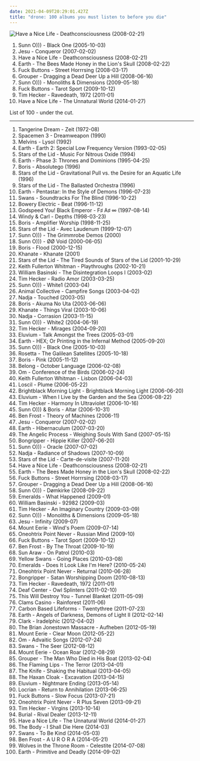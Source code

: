 ```yaml
---
date: 2021-04-09T20:29:01.427Z
title: "drone: 100 albums you must listen to before you die"
---
```

![Have a Nice Life - Deathconsciousness (2008-02-21)](http://coverartarchive.org/release/1b354727-7edb-4216-b416-67a4a9030fb4/27119269087-500.jpg "Have a Nice Life - Deathconsciousness (2008-02-21)")
<ol class="albums">
<li data-cover="http://coverartarchive.org/release/a87bb818-1584-4792-a4ea-ede2a752670f/12224448032-500.jpg" data-tags="drone" role="button">Sunn O))) - Black One (2005-10-03)</li>
<li data-cover="http://coverartarchive.org/release/3a99332d-e326-46d6-acdc-f9935bdb9efb/26240956893-500.jpg" data-tags="post-rock, shoegaze, drone, experimental" role="button">Jesu - Conqueror (2007-02-02)</li>
<li data-cover="http://coverartarchive.org/release/1b354727-7edb-4216-b416-67a4a9030fb4/27119269087-500.jpg" data-tags="shoegaze" role="button">Have a Nice Life - Deathconsciousness (2008-02-21)</li>
<li data-cover="http://coverartarchive.org/release/af17e2e2-6b02-44b8-a848-67c7f66f6803/17517986245-500.jpg" data-tags="drone, instrumental, post-rock" role="button">Earth - The Bees Made Honey in the Lion's Skull (2008-02-22)</li>
<li data-cover="http://coverartarchive.org/release/e1c1bbd3-c98b-4212-bc93-5784f5d81817/5142385480-500.jpg" data-tags="experimental, noise" role="button">Fuck Buttons - Street Horrrsing (2008-03-17)</li>
<li data-cover="http://coverartarchive.org/release/a3e18cac-ac05-4417-bd21-e2060b817ce9/14755753554-500.jpg" data-tags="ambient" role="button">Grouper - Dragging a Dead Deer Up a Hill (2008-06-16)</li>
<li data-cover="http://coverartarchive.org/release/50f53ceb-8e3c-3508-8c4e-80479bf93040/21129584187-500.jpg" data-tags="drone" role="button">Sunn O))) - Monoliths & Dimensions (2009-05-18)</li>
<li data-cover="https://img.discogs.com/AJR2mCOi8-YyOmaUR6VgzkKqryA=/fit-in/600x600/filters:strip_icc():format(jpeg):mode_rgb():quality(90)/discogs-images/R-1967297-1431603480-2723.jpeg.jpg" data-tags="noise, electronic, drone" role="button">Fuck Buttons - Tarot Sport (2009-10-12)</li>
<li data-cover="https://img.discogs.com/bmbZJ8aWExCVwnl0YhjisV14knI=/fit-in/600x600/filters:strip_icc():format(jpeg):mode_rgb():quality(90)/discogs-images/R-2705982-1297366221.jpeg.jpg" data-tags="ambient, drone" role="button">Tim Hecker - Ravedeath, 1972 (2011-01)</li>
<li data-cover="http://coverartarchive.org/release/5983b723-c46b-417c-ba5d-dedb5fde9e6b/21907065051-500.jpg" data-tags="post-punk, shoegaze, drone" role="button">Have a Nice Life - The Unnatural World (2014-01-27)</li>
</ol>
List of 100 - under the cut.
<!-- more -->

_________________

<ol class="albums">
<li data-cover="http://coverartarchive.org/release/716bf38e-9c94-3031-b637-ea3e6a362515/9191770992-500.jpg" data-tags="electronic, space" role="button">
Tangerine Dream - Zeit (1972-08)
</li>
<li data-cover="http://coverartarchive.org/release/dd1ce5b0-d6ce-4c52-b1a2-82c6e1d6fbd5/25884019087-500.jpg" data-tags="psychedelic, drone" role="button">
Spacemen 3 - Dreamweapon (1990)
</li>
<li data-cover="http://coverartarchive.org/release/c7245946-b87a-49a9-abdc-1b65b4410404/1604062677-500.jpg" data-tags="sludge, drone, doom metal" role="button">
Melvins - Lysol (1992)
</li>
<li data-cover="https://img.discogs.com/QPW4f0c-NOmLiXlyif-8uUVQh3c=/fit-in/600x603/filters:strip_icc():format(jpeg):mode_rgb():quality(90)/discogs-images/R-350902-1474027695-1021.jpeg.jpg" data-tags="drone, drone doom" role="button">
Earth - Earth 2: Special Low Frequency Version (1993-02-05)
</li>
<li data-cover="http://coverartarchive.org/release/5da5b6e4-a53e-40bb-a2dc-66619605355c/1099619698-500.jpg" data-tags="ambient, drone" role="button">
Stars of the Lid - Music For Nitrous Oxide (1994)
</li>
<li data-cover="https://img.discogs.com/NF1Av-gjTTdMYEU73RdJH-u0_PE=/fit-in/600x619/filters:strip_icc():format(jpeg):mode_rgb():quality(90)/discogs-images/R-16150803-1604299125-5521.jpeg.jpg" data-tags="drone" role="button">
Earth - Phase 3: Thrones and Dominions (1995-04-25)
</li>
<li data-cover="http://coverartarchive.org/release/0cbb0772-d07f-4d50-9ad2-daefa57515de/12833237719-500.jpg" data-tags="drone" role="button">
Boris - Absolutego (1996)
</li>
<li data-cover="https://img.discogs.com/MAQZuTnqQNZAwMQvkmV0sgeTSjQ=/fit-in/600x600/filters:strip_icc():format(jpeg):mode_rgb():quality(90)/discogs-images/R-53283-1281653093.jpeg.jpg" data-tags="ambient" role="button">
Stars of the Lid - Gravitational Pull vs. the Desire for an Aquatic Life (1996)
</li>
<li data-cover="http://coverartarchive.org/release/859acf52-fdaa-4755-ac35-289bffe2081e/4084262745-500.jpg" data-tags="ambient, drone" role="button">
Stars of the Lid - The Ballasted Orchestra (1996)
</li>
<li data-cover="https://img.discogs.com/pe80Ii1unpA-pe7WB1eUUXU_zps=/fit-in/600x598/filters:strip_icc():format(jpeg):mode_rgb():quality(90)/discogs-images/R-10226360-1501304641-6236.jpeg.jpg" data-tags="stoner rock" role="button">
Earth - Pentastar: In the Style of Demons (1996-07-23)
</li>
<li data-cover="http://coverartarchive.org/release/4e3e2b8a-adfb-3690-b0c3-03b78205049d/1958490670-500.jpg" data-tags="post-rock" role="button">
Swans - Soundtracks For The Blind (1996-10-22)
</li>
<li data-cover="https://img.discogs.com/MS8e20gJS70SvNwQESZFSm7wfD4=/fit-in/600x600/filters:strip_icc():format(jpeg):mode_rgb():quality(90)/discogs-images/R-3134-1499498900-2488.jpeg.jpg" data-tags="shoegaze" role="button">
Bowery Electric - Beat (1996-11-12)
</li>
<li data-cover="http://coverartarchive.org/release/771ae005-6f8b-4831-9350-c3a7fdcb2442/2324127707-500.jpg" data-tags="post-rock" role="button">
Godspeed You! Black Emperor - F♯ A♯ ∞ (1997-08-14)
</li>
<li data-cover="http://coverartarchive.org/release/12a7311e-3fba-4fbe-8d43-dbc3e89bf2b5/16741542353-500.jpg" data-tags="drone" role="button">
Windy & Carl - Depths (1998-03-23)
</li>
<li data-cover="http://coverartarchive.org/release/62965196-d2ef-4200-92f3-6e67dad070cd/3847276873-500.jpg" data-tags="drone, doom metal" role="button">
Boris - Amplifier Worship (1998-11-25)
</li>
<li data-cover="http://coverartarchive.org/release/534bf9a3-6e64-308f-8561-016fcc6a71c5/5409365013-500.jpg" data-tags="ambient, drone" role="button">
Stars of the Lid - Avec Laudenum (1999-12-07)
</li>
<li data-cover="https://img.discogs.com/_jQwbyIaFrSFv2bgTHamg70Tn4Q=/fit-in/600x600/filters:strip_icc():format(jpeg):mode_rgb():quality(90)/discogs-images/R-498119-1156908358.jpeg.jpg" data-tags="drone" role="button">
Sunn O))) - The Grimmrobe Demos (2000)
</li>
<li data-cover="http://coverartarchive.org/release/8c22b1b6-07c9-4ac4-944a-4f5697c0c98b/2817171034-500.jpg" data-tags="drone" role="button">
Sunn O))) - ØØ Void (2000-06-05)
</li>
<li data-cover="http://coverartarchive.org/release/51838493-3a1b-48cf-b7d3-a1dd35aec471/1964934865-500.jpg" data-tags="post-rock, drone" role="button">
Boris - Flood (2000-12-15)
</li>
<li data-cover="http://coverartarchive.org/release/918ce11f-a9fb-4d3c-be10-c0b55e510145/11462273056-500.jpg" data-tags="doom metal, drone metal" role="button">
Khanate - Khanate (2001)
</li>
<li data-cover="http://coverartarchive.org/release/eddc2843-d3dd-48ba-b1c9-2ad509570aaa/3048332836-500.jpg" data-tags="ambient" role="button">
Stars of the Lid - The Tired Sounds of Stars of the Lid (2001-10-29)
</li>
<li data-cover="http://coverartarchive.org/release/1c2f966d-4037-4132-9fd7-9b144ef42326/28239694354-500.jpg" data-tags="drone, ambient, experimental" role="button">
Keith Fullerton Whitman - Playthroughs (2002-10-21)
</li>
<li data-cover="http://coverartarchive.org/release/f47cfcd8-140d-4293-892f-572f2965b585/18484792876-500.jpg" data-tags="ambient" role="button">
William Basinski - The Disintegration Loops I (2003-02)
</li>
<li data-cover="http://coverartarchive.org/release/444bf23a-1808-4b24-85f5-be36c440a296/17571311348-500.jpg" data-tags="ambient, drone" role="button">
Tim Hecker - Radio Amor (2003-03-25)
</li>
<li data-cover="http://coverartarchive.org/release/dcbffba8-7ec2-40d7-a957-a9c6ea270f04/21797761752-500.jpg" data-tags="drone" role="button">
Sunn O))) - White1 (2003-04)
</li>
<li data-cover="http://coverartarchive.org/release/40170c08-13a6-4c5b-8fed-f272338a3265/25471452169-500.jpg" data-tags="folk, experimental, ambient" role="button">
Animal Collective - Campfire Songs (2003-04-02)
</li>
<li data-cover="http://coverartarchive.org/release/9c4d2fcd-2578-4b19-875b-8836ecf1f179/2704214622-500.jpg" data-tags="drone" role="button">
Nadja - Touched (2003-05)
</li>
<li data-cover="https://img.discogs.com/aKa3diJi3OzltEG8-tobhk2bK6o=/fit-in/200x200/filters:strip_icc():format(jpeg):mode_rgb():quality(90)/discogs-images/R-1334231-1210541514.jpeg.jpg" data-tags="stoner rock" role="button">
Boris - Akuma No Uta (2003-06-06)
</li>
<li data-cover="http://coverartarchive.org/release/5fcd1034-917b-4218-808a-7404fa52d1ad/4523575650-500.jpg" data-tags="doom metal, drone, drone doom" role="button">
Khanate - Things Viral (2003-10-06)
</li>
<li data-cover="http://coverartarchive.org/release/8ab44b9d-0e3f-4538-bbe5-d83e5bcf25eb/14964010488-500.jpg" data-tags="drone" role="button">
Nadja - Corrasion (2003-11-15)
</li>
<li data-cover="http://coverartarchive.org/release/6a291bd0-cc9d-41b8-899b-b1519b0b5034/21797764256-500.jpg" data-tags="drone, drone metal" role="button">
Sunn O))) - White2 (2004-06-19)
</li>
<li data-cover="http://coverartarchive.org/release/08bdfc62-6113-4db3-9b08-a2b2f2f8ccf6/16162049576-500.jpg" data-tags="ambient" role="button">
Tim Hecker - Mirages (2004-09-20)
</li>
<li data-cover="http://coverartarchive.org/release/0eab1347-285e-465a-ab35-dfbd0fa70287/2311092549-500.jpg" data-tags="ambient" role="button">
Eluvium - Talk Amongst the Trees (2005-03-01)
</li>
<li data-cover="http://coverartarchive.org/release/75be42af-928a-47fc-a570-ac779e674cab/2392664193-500.jpg" data-tags="post-rock, experimental, drone" role="button">
Earth - HEX; Or Printing in the Infernal Method (2005-09-20)
</li>
<li data-cover="http://coverartarchive.org/release/a87bb818-1584-4792-a4ea-ede2a752670f/12224448032-500.jpg" data-tags="drone" role="button">
Sunn O))) - Black One (2005-10-03)
</li>
<li data-cover="https://img.discogs.com/TY--EiotMwrgw-L9b_HXkHvSPh8=/fit-in/600x600/filters:strip_icc():format(jpeg):mode_rgb():quality(90)/discogs-images/R-3762871-1343401853-1173.jpeg.jpg" data-tags="post-metal, sludge" role="button">
Rosetta - The Galilean Satellites (2005-10-18)
</li>
<li data-cover="http://coverartarchive.org/release/4a3d60d3-90ea-4a90-938a-06b2aee41bd3/12833333732-500.jpg" data-tags="stoner rock, japanese" role="button">
Boris - Pink (2005-11-12)
</li>
<li data-cover="http://coverartarchive.org/release/62b3c1b2-1ecf-449e-b0ce-f972736da46e/19073869053-500.jpg" data-tags="ambient, drone" role="button">
Belong - October Language (2006-02-08)
</li>
<li data-cover="http://coverartarchive.org/release/9be388a8-425f-46d6-b7aa-b6cafb45d655/11089439848-500.jpg" data-tags="stoner metal, stoner rock, psychedelic" role="button">
Om - Conference of the Birds (2006-02-24)
</li>
<li data-cover="http://coverartarchive.org/release/996d05b0-603b-430f-9c2a-ee0999464932/17865999896-500.jpg" data-tags="drone, kranky" role="button">
Keith Fullerton Whitman - Lisbon (2006-04-03)
</li>
<li data-cover="http://coverartarchive.org/release/78b8aeea-812d-46e8-8711-0df46f60623e/14116192207-500.jpg" data-tags="ambient" role="button">
Loscil - Plume (2006-05-22)
</li>
<li data-cover="https://img.discogs.com/EDbALn2k6ZQKaGAePI_jnoP9Efs=/fit-in/450x450/filters:strip_icc():format(jpeg):mode_rgb():quality(90)/discogs-images/R-726345-1158836353.gif.jpg" data-tags="indie, psychedelic, new weird america, emusic" role="button">
Brightblack Morning Light - Brightblack Morning Light (2006-06-20)
</li>
<li data-cover="https://img.discogs.com/LiBLEXXbu4RaadKzfGtBRBy8PeA=/fit-in/600x590/filters:strip_icc():format(jpeg):mode_rgb():quality(90)/discogs-images/R-842568-1536010524-6050.jpeg.jpg" data-tags="instrumental, ambient, drone" role="button">
Eluvium - When I Live by the Garden and the Sea (2006-08-22)
</li>
<li data-cover="http://coverartarchive.org/release/8e0fa69a-067f-4c2a-8d78-61d3951302cb/25534985964-500.jpg" data-tags="ambient" role="button">
Tim Hecker - Harmony In Ultraviolet (2006-10-16)
</li>
<li data-cover="http://coverartarchive.org/release/441e27af-1bab-4295-9a07-76b5d534766c/12049469320-500.jpg" data-tags="drone, drone doom, experimental" role="button">
Sunn O))) & Boris - Altar (2006-10-31)
</li>
<li data-cover="http://coverartarchive.org/release/622ac912-8b5d-463a-bad4-52dc1616c118/15785742859-500.jpg" data-tags="ambient, electronic, experimental" role="button">
Ben Frost - Theory of Machines (2006-11)
</li>
<li data-cover="http://coverartarchive.org/release/3a99332d-e326-46d6-acdc-f9935bdb9efb/26240956893-500.jpg" data-tags="post-rock, shoegaze, drone, experimental" role="button">
Jesu - Conqueror (2007-02-02)
</li>
<li data-cover="http://coverartarchive.org/release/dc29f643-e2d3-4801-b0fe-db736a18fa4a/2386372698-500.jpg" data-tags="drone" role="button">
Earth - Hibernaculum (2007-03-20)
</li>
<li data-cover="http://coverartarchive.org/release/bafedfd5-3f00-34b7-8028-7ec83969dc3f/4890270894-500.jpg" data-tags="drone metal, shoegaze" role="button">
The Angelic Process - Weighing Souls With Sand (2007-05-15)
</li>
<li data-cover="http://coverartarchive.org/release/6f8b8b1d-4f89-4d92-9688-0f2b5177ef15/26171540721-500.jpg" data-tags="sludge" role="button">
Bongripper - Hippie Killer (2007-06-20)
</li>
<li data-cover="https://img.discogs.com/_WJftZCar5LOQE7dL-wCEHrI2Lg=/fit-in/600x600/filters:strip_icc():format(jpeg):mode_rgb():quality(90)/discogs-images/R-7797990-1448988185-4358.jpeg.jpg" data-tags="drone" role="button">
Sunn O))) - Oracle (2007-07-02)
</li>
<li data-cover="http://coverartarchive.org/release/77a1a942-8b33-4e13-b746-0e74ee054512/1059780038-500.jpg" data-tags="drone" role="button">
Nadja - Radiance of Shadows (2007-10-09)
</li>
<li data-cover="http://coverartarchive.org/release/07eb0a3f-02f2-4686-b946-cd738fdc4eef/14969454659-500.jpg" data-tags="ambient" role="button">
Stars of the Lid - Carte-de-visite (2007-11-20)
</li>
<li data-cover="http://coverartarchive.org/release/1b354727-7edb-4216-b416-67a4a9030fb4/27119269087-500.jpg" data-tags="shoegaze" role="button">
Have a Nice Life - Deathconsciousness (2008-02-21)
</li>
<li data-cover="http://coverartarchive.org/release/af17e2e2-6b02-44b8-a848-67c7f66f6803/17517986245-500.jpg" data-tags="drone, instrumental, post-rock" role="button">
Earth - The Bees Made Honey in the Lion's Skull (2008-02-22)
</li>
<li data-cover="http://coverartarchive.org/release/e1c1bbd3-c98b-4212-bc93-5784f5d81817/5142385480-500.jpg" data-tags="experimental, noise" role="button">
Fuck Buttons - Street Horrrsing (2008-03-17)
</li>
<li data-cover="http://coverartarchive.org/release/a3e18cac-ac05-4417-bd21-e2060b817ce9/14755753554-500.jpg" data-tags="ambient" role="button">
Grouper - Dragging a Dead Deer Up a Hill (2008-06-16)
</li>
<li data-cover="http://coverartarchive.org/release/23e49586-fa2e-43ab-8b57-9e56b9221954/16445937734-500.jpg" data-tags="drone, live, drone doom" role="button">
Sunn O))) - Dømkirke (2008-09-22)
</li>
<li data-cover="http://coverartarchive.org/release/63a1accf-dc05-4031-91a7-2dcf7853a586/19647004657-500.jpg" data-tags="ambient, drone" role="button">
Emeralds - What Happened (2009-01)
</li>
<li data-cover="http://coverartarchive.org/release/81f85cc7-f015-4eea-9af6-d38bcc589e19/7892784186-500.jpg" data-tags="ambient, drone" role="button">
William Basinski - 92982 (2009-03)
</li>
<li data-cover="http://coverartarchive.org/release/49324b44-8f0d-4365-aab8-1e6a033cb899/16162035974-500.jpg" data-tags="ambient" role="button">
Tim Hecker - An Imaginary Country (2009-03-09)
</li>
<li data-cover="http://coverartarchive.org/release/50f53ceb-8e3c-3508-8c4e-80479bf93040/21129584187-500.jpg" data-tags="drone" role="button">
Sunn O))) - Monoliths & Dimensions (2009-05-18)
</li>
<li data-cover="https://img.discogs.com/kFxILaeR0miu9E9n19Ohx9HL24E=/fit-in/350x314/filters:strip_icc():format(jpeg):mode_rgb():quality(90)/discogs-images/R-1876339-1249498435.jpeg.jpg" data-tags="drone, post-metal" role="button">
Jesu - Infinity (2009-07)
</li>
<li data-cover="http://coverartarchive.org/release/70a9ffba-a48f-3255-9b27-4c55f98e2f80/25306984045-500.jpg" data-tags="shoegaze, folk, drone" role="button">
Mount Eerie - Wind's Poem (2009-07-14)
</li>
<li data-cover="http://coverartarchive.org/release/968c5ff8-f579-4d44-a241-25ec42124803/2909531371-500.jpg" data-tags="ambient, new age, drone" role="button">
Oneohtrix Point Never - Russian Mind (2009-10)
</li>
<li data-cover="https://img.discogs.com/AJR2mCOi8-YyOmaUR6VgzkKqryA=/fit-in/600x600/filters:strip_icc():format(jpeg):mode_rgb():quality(90)/discogs-images/R-1967297-1431603480-2723.jpeg.jpg" data-tags="noise, electronic, drone" role="button">
Fuck Buttons - Tarot Sport (2009-10-12)
</li>
<li data-cover="http://coverartarchive.org/release/7307962a-8338-412c-a94f-026fdc724ffb/19064227325-500.jpg" data-tags="drone, noise" role="button">
Ben Frost - By The Throat (2009-10-19)
</li>
<li data-cover="http://coverartarchive.org/release/47cd1818-ff1b-3960-9e50-52d2a20749b2/15764509550-500.jpg" data-tags="psychedelic" role="button">
Sun Araw - On Patrol (2010-03)
</li>
<li data-cover="http://coverartarchive.org/release/b2582f81-85a6-4c66-b55f-f299d3a466c7/18869751926-500.jpg" data-tags="noise, ambient" role="button">
Yellow Swans - Going Places (2010-03-08)
</li>
<li data-cover="http://coverartarchive.org/release/30aa96f5-ad33-4d93-91b2-055eb59d94f4/14356905603-500.jpg" data-tags="electronic, ambient, editions mego" role="button">
Emeralds - Does It Look Like I'm Here? (2010-05-24)
</li>
<li data-cover="http://coverartarchive.org/release/a96ee369-9d38-4b13-a8c4-dab190519fc0/4753528871-500.jpg" data-tags="editions mego" role="button">
Oneohtrix Point Never - Returnal (2010-06-28)
</li>
<li data-cover="https://img.discogs.com/4eXy0sIWpoRa_oCXpu44OiNqI74=/fit-in/600x600/filters:strip_icc():format(jpeg):mode_rgb():quality(90)/discogs-images/R-2414844-1562770547-1307.jpeg.jpg" data-tags="sludge, doom metal, doom" role="button">
Bongripper - Satan Worshipping Doom (2010-08-13)
</li>
<li data-cover="https://img.discogs.com/bmbZJ8aWExCVwnl0YhjisV14knI=/fit-in/600x600/filters:strip_icc():format(jpeg):mode_rgb():quality(90)/discogs-images/R-2705982-1297366221.jpeg.jpg" data-tags="ambient, drone" role="button">
Tim Hecker - Ravedeath, 1972 (2011-01)
</li>
<li data-cover="https://img.discogs.com/PLfFSlFLrj8RiIlsx1fPZDQTYSA=/fit-in/333x333/filters:strip_icc():format(jpeg):mode_rgb():quality(90)/discogs-images/R-2706608-1297389684.jpeg.jpg" data-tags="ambient" role="button">
Deaf Center - Owl Splinters (2011-02-10)
</li>
<li data-cover="http://coverartarchive.org/release/be65cd51-9d05-339f-8fd2-07c9f174c736/21716514907-500.jpg" data-tags="post-rock" role="button">
This Will Destroy You - Tunnel Blanket (2011-05-09)
</li>
<li data-cover="https://img.discogs.com/EUFvZLLBURFJSCmM8XtVarK8f0c=/fit-in/600x595/filters:strip_icc():format(jpeg):mode_rgb():quality(90)/discogs-images/R-2873150-1348618190-4389.jpeg.jpg" data-tags="ambient, experimental, lo-fi" role="button">
Clams Casino - Rainforest (2011-06)
</li>
<li data-cover="http://coverartarchive.org/release/d2feb107-82ac-4bfd-b712-b956c335c978/2605423742-500.jpg" data-tags="ambient" role="button">
Carbon Based Lifeforms - Twentythree (2011-07-23)
</li>
<li data-cover="http://coverartarchive.org/release/3466ac05-d0af-43d4-8650-9df083a9315c/2386440220-500.jpg" data-tags="instrumental, drone, stoner metal, doom jazz" role="button">
Earth - Angels of Darkness, Demons of Light II (2012-02-14)
</li>
<li data-cover="https://img.discogs.com/J85ybqtHuDBxfev7ARtE4s4IsUo=/fit-in/600x600/filters:strip_icc():format(jpeg):mode_rgb():quality(90)/discogs-images/R-4539-1165925325.jpeg.jpg" data-tags="ambient, post-rock, downtempo, electro, techno, abstract, warp, idm, drone, warp records, folktronica, modern classical, club/dance, aboriginal, 2012 wowish, alternative-indie rock, electronic superhighway, favourite electronic albums" role="button">
Clark - Iradelphic (2012-04-02)
</li>
<li data-cover="http://coverartarchive.org/release/3504f670-3ee5-4954-b8e1-a6cb28b5af02/11904296141-500.jpg" data-tags="drone, psychedelic rock, 10s, neo-psychedelia, 2012 releases, raga rock" role="button">
The Brian Jonestown Massacre - Aufheben (2012-05-19)
</li>
<li data-cover="http://coverartarchive.org/release/ee805eba-996b-48c6-bccb-52b6ff5f4dd7/1017565236-500.jpg" data-tags="folk, indie, drone" role="button">
Mount Eerie - Clear Moon (2012-05-22)
</li>
<li data-cover="https://img.discogs.com/EnYWgQxYUX8EoA6Axf9i97pK5ls=/fit-in/600x600/filters:strip_icc():format(jpeg):mode_rgb():quality(90)/discogs-images/R-3743189-1343483805-4203.jpeg.jpg" data-tags="psychedelic, spiritual, stoner, psychedelic rock" role="button">
Om - Advaitic Songs (2012-07-24)
</li>
<li data-cover="http://coverartarchive.org/release/f4a636f1-4732-4bc0-8559-66b8b3bc345f/1940789966-500.jpg" data-tags="post-rock, experimental" role="button">
Swans - The Seer (2012-08-12)
</li>
<li data-cover="http://coverartarchive.org/release/4ab404df-e236-4c87-a0d4-4afe3377fea3/4794556055-500.jpg" data-tags="indie, rock, indie rock, post-rock, drone, drone rock, 10s, anacortes, p w elverum and sun ltd, zsenialis bazdmeg, shermwave, hella gooda chedder" role="button">
Mount Eerie - Ocean Roar (2012-08-29)
</li>
<li data-cover="http://coverartarchive.org/release/3a7c5685-ef6a-4a7f-a834-9002cfa32987/16156029424-500.jpg" data-tags="ambient, slowcore, kranky" role="button">
Grouper - The Man Who Died in His Boat (2013-02-04)
</li>
<li data-cover="https://img.discogs.com/S26wNV1io5Yx19HkUbg1YwRa9ug=/fit-in/600x600/filters:strip_icc():format(jpeg):mode_rgb():quality(90)/discogs-images/R-6999033-1431357387-8924.jpeg.jpg" data-tags="experimental, neo-psychedelia" role="button">
The Flaming Lips - The Terror (2013-04-01)
</li>
<li data-cover="http://coverartarchive.org/release/0e53fb9f-88ae-47cd-961e-e19da29c3123/3786345065-500.jpg" data-tags="experimental, electronic, dark ambient" role="button">
The Knife - Shaking the Habitual (2013-04-05)
</li>
<li data-cover="http://coverartarchive.org/release/1ece8a0c-3a85-42d2-8a52-46f7ae770fa7/21164025219-500.jpg" data-tags="dark ambient" role="button">
The Haxan Cloak - Excavation (2013-04-15)
</li>
<li data-cover="https://img.discogs.com/8d8f8f69c0b35de09d8b8b063a3d2cd54dd9e234/images/spacer.gif" data-tags="ambient" role="button">
Eluvium - Nightmare Ending (2013-05-14)
</li>
<li data-cover="http://coverartarchive.org/release/552b02c3-08e9-486a-9d4a-718fec75638f/4468570604-500.jpg" data-tags="experimental, drone" role="button">
Locrian - Return to Annihilation (2013-06-25)
</li>
<li data-cover="https://img.discogs.com/RWsLe0S0gkJDpk2JpSNNvDhxjeQ=/fit-in/600x600/filters:strip_icc():format(jpeg):mode_rgb():quality(90)/discogs-images/R-4743022-1374496453-8092.jpeg.jpg" data-tags="electronic" role="button">
Fuck Buttons - Slow Focus (2013-07-21)
</li>
<li data-cover="https://img.discogs.com/_17X3gO1kUCtordXcZf1SY67o1U=/fit-in/600x543/filters:strip_icc():format(jpeg):mode_rgb():quality(90)/discogs-images/R-4948955-1383656910-5443.jpeg.jpg" data-tags="vaporwave, electronic" role="button">
Oneohtrix Point Never - R Plus Seven (2013-09-21)
</li>
<li data-cover="http://coverartarchive.org/release/e734d1be-223c-421a-8481-c01aee4f7ea2/27727431963-500.jpg" data-tags="ambient" role="button">
Tim Hecker - Virgins (2013-10-14)
</li>
<li data-cover="http://coverartarchive.org/release/09ac1d17-26d5-43b5-88a5-17d0edbad9d5/5922924284-500.jpg" data-tags="future garage" role="button">
Burial - Rival Dealer (2013-12-11)
</li>
<li data-cover="http://coverartarchive.org/release/5983b723-c46b-417c-ba5d-dedb5fde9e6b/21907065051-500.jpg" data-tags="post-punk, shoegaze, drone" role="button">
Have a Nice Life - The Unnatural World (2014-01-27)
</li>
<li data-cover="http://coverartarchive.org/release/e7d23c24-e217-440e-b527-1751a5255478/13466791800-500.jpg" data-tags="metal, doom metal, drone, dark ambient, sludge metal, drone metal, soundtrack to the apocalypse, bone-crushing, 2014: favourite albums, lament for a dying world" role="button">
The Body - I Shall Die Here (2014-03)
</li>
<li data-cover="http://coverartarchive.org/release/01430596-3eaa-4d2f-8198-8e15aac948bd/7269530596-500.jpg" data-tags="post-rock" role="button">
Swans - To Be Kind (2014-05-03)
</li>
<li data-cover="http://coverartarchive.org/release/84ddaa78-a391-45ca-b4e0-ee022eac2cf7/9272750330-500.jpg" data-tags="experimental, drone" role="button">
Ben Frost - A U R O R A (2014-05-21)
</li>
<li data-cover="http://coverartarchive.org/release/997a791c-e17c-4b7b-9177-12f548c994cd/7387728505-500.jpg" data-tags="ambient" role="button">
Wolves in the Throne Room - Celestite (2014-07-08)
</li>
<li data-cover="http://coverartarchive.org/release/3ddecc40-0a49-4651-93f9-37f56039c717/26273077269-500.jpg" data-tags="drone, stoner rock, psychedelic" role="button">
Earth - Primitive and Deadly (2014-09-02)
</li>
</ol>